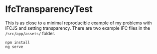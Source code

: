 # IfcTransparencyTest

This is as close to a minimal reproducible example of my problems with IFCJS and setting transparency. There are two example IFC files in the `/src/app/assets/` folder.

```
npm install
ng serve
```